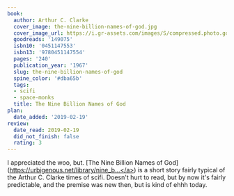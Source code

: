 ```yaml
---
book:
  author: Arthur C. Clarke
  cover_image: the-nine-billion-names-of-god.jpg
  cover_image_url: https://i.gr-assets.com/images/S/compressed.photo.goodreads.com/books/1224576760l/149075.jpg
  goodreads: '149075'
  isbn10: '0451147553'
  isbn13: '9780451147554'
  pages: '240'
  publication_year: '1967'
  slug: the-nine-billion-names-of-god
  spine_color: '#dba65b'
  tags:
  - scifi
  - space-monks
  title: The Nine Billion Names of God
plan:
  date_added: '2019-02-19'
review:
  date_read: 2019-02-19
  did_not_finish: false
  rating: 3
---
```


I appreciated the woo, but. [The Nine Billion Names of God](<a target="_blank" href="https://urbigenous.net/library/nine_billion_names_of_god.html" rel="nofollow">https://urbigenous.net/library/nine_b...</a>) is a short story fairly typical of the Arthur C. Clarke times of scifi. Doesn't hurt to read, but by now it's fairly predictable, and the premise was new then, but is kind of ehhh today.
